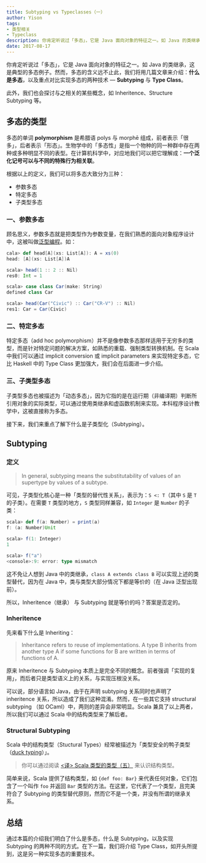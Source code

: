 ```yaml
---
title: Subtyping vs Typeclasses（一）
author: Yison
tags: 
- 类型相关
- Typeclass
description: 你肯定听说过「多态」，它是 Java 面向对象的特征之一。如 Java 的类继承，这是一个典型的多态例子。然而，多态的含义远不止此，我们将通过几篇文章来进一步介绍：什么是多态、实现多态的技术，以及不同技术的比较。
date: 2017-08-17
---
```


你肯定听说过「多态」，它是 Java 面向对象的特征之一。如 Java 的类继承，这是典型的多态例子。然而，多态的含义远不止此，我们将用几篇文章来介绍：**什么是多态**，以及重点对比实现多态的两种技术 — **Subtyping** 与 **Type Class**。

此外，我们也会探讨与之相关的某些概念，如 Inheritence、Structure Subtyping 等。

## 多态的类型

多态的单词 **polymorphism** 是希腊语 polys 与 morphē 组成，前者表示「很多」，后者表示「形态」。生物学中的「多态性」是指一个物种的同一种群中存在两种或多种明显不同的表型。在计算机科学中，对应地我们可以把它理解成：**一个泛化记号可以与不同的特殊行为相关联**。

根据以上的定义，我们可以将多态大致分为三种：

- 参数多态
- 特定多态
- 子类型多态

### 一、参数多态

顾名思义，参数多态就是把类型作为参数变量，在我们熟悉的面向对象程序设计中，这被叫做[泛型编程](https://zh.wikipedia.org/wiki/%E6%B3%9B%E5%9E%8B%E7%BC%96%E7%A8%8B)。如：

```scala
cala> def head[A](xs: List[A]): A = xs(0)
head: [A](xs: List[A])A

scala> head(1 :: 2 :: Nil)
res0: Int = 1

scala> case class Car(make: String)
defined class Car

scala> head(Car("Civic") :: Car("CR-V") :: Nil)
res1: Car = Car(Civic)

```

### 二、特定多态

特定多态（add hoc polymorphism）并不是像参数多态那样适用于无穷多的类型，而是针对特定问题的解决方案，如熟悉的重载、强制类型转换机制。在 Scala 中我们可以通过 implicit conversion 或 implicit parameters 来实现特定多态，它比 Haskell 中的 Type Class 更加强大，我们会在后面进一步介绍。

### 三、子类型多态

子类型多态也被描述为「动态多态」，因为它指的是在运行期（非编译期）判断所引用对象的实际类型，可以通过使用类继承和虚函数机制来实现。本科程序设计教学中，这被直接称为多态。

接下来，我们来重点了解下什么是子类型化（Subtyping）。

## Subtyping

### 定义
> In general, subtyping means the substitutability of values of an supertype by values of a subtype. 

可见，子类型化核心是一种「类型的替代性关系」，表示为：`S <: T`（其中 `S` 是 `T` 的子类）。在需要 `T` 类型的地方，`S` 类型同样兼容，如 `Integer` 是 `Number` 的子类：
```scala
scala> def f(a: Number) = print(a)
f: (a: Number)Unit

scala> f(1: Integer)
1

scala> f("a")
<console>:9: error: type mismatch
```

这不免让人想到 Java 中的类继承，`class A extends class B` 可以实现上述的类型替代，因为在 Java 中，类与类型大部分情况下都是等价的（在 Java 泛型出现前）。

所以，Inheritence（继承） 与 Subtyping 就是等价的吗？答案是否定的。

### Inheritence

先来看下什么是 Inheriting：
> Inheritance refers to reuse of implementations. A type B inherits from another type A if some functions for B are written in terms of functions of A.

原来 Inheritence 与 Subtyping 本质上是完全不同的概念。前者强调「实现的复用」，而后者只是类型语义上的关系，与实现压根没关系。

可以说，部分语言如 Java，由于在声明 subtyping 关系同时也声明了 inheritence 关系，所以造成了我们这种混淆。然而，在一些其它支持 structural subtyping （如 OCaml）中，两则的差异会非常明显。Scala 兼具了以上两者，所以我们可以通过 Scala 中的结构类型来了解后者。

### Structural Subtyping

Scala 中的结构类型（Stuctural Types）经常被描述为「类型安全的鸭子类型（[duck typing](https://en.wikipedia.org/wiki/Duck_typing)）」。

> 你可以通过阅读 [<译> Scala 类型的类型（五）](https://scala.cool/2017/07/scala-types-of-types-part-5/#21-结构类型) 来认识结构类型。

简单来说，Scala 提供了结构类型，如 `{def foo: Bar}` 来代表任何对象，它们包含了一个叫作 `foo` 并返回 `Bar` 类型的方法。在这里，它代表了一个类型，且完美符合了 Subtyping 的类型替代原则，然而它不是一个类，并没有所谓的继承关系。


## 总结
通过本篇的介绍我们明白了什么是多态，什么是 Subtyping，以及实现 Subtyping 的两种不同的方式。在下一篇，我们将介绍 Type Class，如开头所提到，这是另一种实现多态的重要技术。